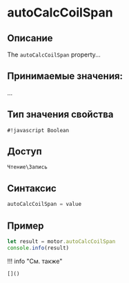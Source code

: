 # autoCalcCoilSpan

## Описание
The `autoCalcCoilSpan` property...

## Принимаемые значения:
...

## Тип значения свойства
`#!javascript Boolean`

## Доступ
`Чтение\Запись`

## Синтаксис
```javascript
autoCalcCoilSpan = value
```

## Пример
```javascript linenums="1"
let result = motor.autoCalcCoilSpan
console.info(result)
```

!!! info "См. также"

    []()

